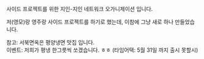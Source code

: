 사이드 프로젝트를 위한 지인-지인 네트워크 오가니제이션 입니다.

저(영모)랑 영주랑 사이드 프로젝트를 하기로 했는데, 이참에 그냥 새로 하나 만들었습니다. 

참고: 서북면옥은 평양냉면 맛집 입니다. 
<br>
이벤트: 저희가 평냉 한그릇씩 쏘겠습니다. ㅎㅎ (타임어택: 5월 31일 까지 출시 못할시)
